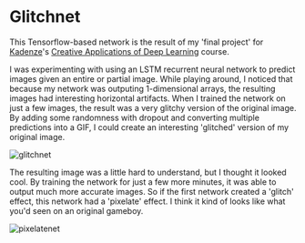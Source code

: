 # Glitchnet

This Tensorflow-based network is the result of my 'final project' for [Kadenze](https://www.kadenze.com)'s [Creative Applications of Deep Learning](https://github.com/pkmital/CADL) course.

I was experimenting with using an LSTM recurrent neural network to predict images given an entire or partial image. While playing around, I noticed that because my network was outputing 1-dimensional arrays, the resulting images had interesting horizontal artifacts. When I trained the network on just a few images, the result was a very glitchy version of the original image. By adding some randomness with dropout and converting multiple predictions into a GIF, I could create an interesting 'glitched' version of my original image.

![glitchnet](http://i.giphy.com/l3q2vgq6psmq5LbUI.gif)

The resulting image was a little hard to understand, but I thought it looked cool. By training the network for just a few more minutes, it was able to output much more accurate images. So if the first network created a 'glitch' effect, this network had a 'pixelate' effect. I think it kind of looks like what you'd seen on an original gameboy.

![pixelatenet](http://i.giphy.com/26gspVChlTCjHj9K0.gif)
